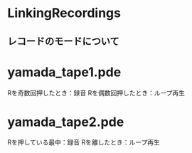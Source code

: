# LinkingRecordings



## レコードのモードについて
# yamada_tape1.pde
Rを奇数回押したとき：録音
Rを偶数回押したとき：ループ再生
# yamada_tape2.pde
Rを押している最中：録音
Rを離したとき：ループ再生